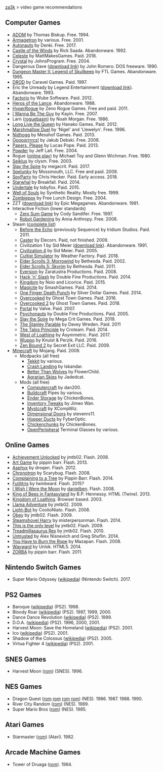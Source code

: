 [za3k](/) > video game recommendations

Computer Games
--------------
- [ADOM](http://www.ancardia.com/) by Thomas Biskup. Free. 1994.
- [Armagetron](http://armagetronad.org/) by various. Free. 2001.
- [Autonauts](https://denki.itch.io/autonauts) by Denki. Free. 2017.
- [Castle of the Winds](http://www.classicdosgames.com/game/Castle_of_the_Winds.html) by Rick Saada. Abandonware. 1992.
- [Celeste](http://www.celestegame.com/) by MattMakesGames. Paid. 2018.
- [Crystal](http://www.acoders.com/software/crystal-45) by JohnsProgram. Free. 2004.
- Dangerous Dave ([download link](http://www.dosgamesarchive.com/download/dangerous-dave/)) by John Romero. DOS freeware. 1990.
- [Dungeon Master II: Legend of Skullkeep](http://dmweb.free.fr/?q=node/250) by FTL Games. Abandonware. 1995.
- [DROD](http://forum.caravelgames.com/viewsitepage.php?id=90294) by Caravel Games. Paid. 1997.
- Eric the Unready by Legend Entertainment ([download link](http://www.abandonia.com/en/games/192/eric+the+unready.html)). Abandonware. 1993.
- [Factorio](https://www.factorio.com/) by Wube Software. Paid. 2012.
- [Heros of the Lance](http://www.myabandonware.com/game/heroes-of-the-lance-1tz). Abandonware. 1988.
- [HyperRogue](http://roguetemple.com/z/hyper/) by Zeno Rogue Games. Free and paid. 2011.
- [I Wanna Be The Guy](http://kayin.moe/iwbtg/) by Kayin. Free. 2007.
- Larn ([roguebasin](http://www.roguebasin.com/index.php?title=Larn)) by Noah Morgan. Free. 1986.
- [Long Live the Queen](https://www.hanakogames.com/llq.shtml) by Hanako Games. Paid. 2012. 
- [Marshmallow Duel](http://mduel2k5.spadgos.com/mduel96/) by 'Nigel' and 'Llewelyn'. Free. 1996.
- [Nidhogg](http://nidhogggame.com) by Messhof Games. Paid. 2013.
- [Ooooorrrrcs!](http://www.alamak0ta.republika.pl/orcs.html) by Jakub Debski. Free. 2008.
- [Papers, Please](http://papersplea.se/) by Lucas Pope. Paid. 2013.
- [Powder](http://www.zincland.com/powder/?pagename=about) by Jeff Lait. Free. 2004.
- Rogue ([online play](https://archive.org/details/msdos_Rogue_1983)) by Michael Toy and Glenn Wichman. Free. 1980.
- [Seiklus](http://www.autofish.net/clysm/art/video_games/seiklus/) by clysm. Free. 2003.
- [Slay the Spire](https://www.megacrit.com/) by megacrit. Paid. 2017.
- [Spelunky](https://spelunkyworld.com/original.html) by Mossmouth, LLC. Free and paid. 2009.
- [SpyParty](http://www.spyparty.com/) by Chris Hecker. Paid. Early access. 2018.
- [Starwhal](http://www.starwhal.com/) by Breakfall. Paid. 2014.
- [Undertale](https://undertale.com) by tobyfox. Paid. 2015.
- [Well of Souls](http://www.synthetic-reality.com/wosHome.htm) by Synthetic Reality. Mostly free. 1999.
- [Zombiepox](http://www.acid-play.com/download/zombiepox) by Free Lunch Design. Free. 2004.
- ZZT ([download link](http://www.dosgamesarchive.com/download/zzt/)) by Epic Megagames. Abandonware. 1991.
- Interactive Fiction (lower standards)
    - [Zero Sum Game](http://ifdb.tads.org/viewgame?id=nzydrfu1rl2qkuop) by Cody Sandifer. Free. 1997.
    - [Robot Gardening](http://ifdb.tads.org/viewgame?id=nkajyqultjxmiwe7) by Anna Anthropy. Free. 2008.
- Steam ([complete list](http://steamcommunity.com/profiles/76561198004400268/games/?tab=all))
    - [Before the Echo](https://store.steampowered.com/app/200910/Before_the_Echo/) (previously Sequence) by Iridium Studios. Paid. 2011. 
    - [Caster](https://store.steampowered.com/app/29800/Caster/) by Elecorn. Paid, not finished. 2009.
    - Civilization 1 by Sid Meier ([download link](https://www.myabandonware.com/game/sid-meier-s-civilization-1nj)). Abandonware. 1991.
    - [Civilization 4](https://store.steampowered.com/app/3900/Sid_Meiers_Civilization_IV/) by Sid Meier. Paid. 2005. 
    - [Cultist Simulator](https://store.steampowered.com/app/718670/Cultist_Simulator/) by Weather Factory. Paid. 2018.
    - [Elder Scrolls 3: Morrowind](https://store.steampowered.com/app/22320/The_Elder_Scrolls_III_Morrowind_Game_of_the_Year_Edition/) by Bethesda. Paid. 2002. 
    - [Elder Scrolls 5: Skyrim](https://store.steampowered.com/agecheck/app/72850/) by Bethesda. Paid. 2011. 
    - [Eversion](https://store.steampowered.com/app/33680/eversion/) by Zaratustra Productions. Paid. 2008.
    - [Hack 'n' Slash](https://store.steampowered.com/app/246070/Hack_n_Slash/) by Double Fine Productions. Paid. 2014. 
    - [Kingdom](https://store.steampowered.com/app/368230/Kingdom_Classic/) by Noio and Licorice. Paid. 2015.
    - [Magicite](https://store.steampowered.com/app/268750/Magicite/) by SmashGames. Paid. 2014. 
    - [One Finger Death Punch](https://store.steampowered.com/app/264200/One_Finger_Death_Punch/) by Silver Dollar Games. Paid. 2014.
    - [Overcooked](https://store.steampowered.com/app/448510/Overcooked/) by Ghost Town Games. Paid. 2016.
    - [Overcooked 2](https://store.steampowered.com/app/728880/Overcooked_2/) by Ghost Town Games. Paid. 2018.
    - [Portal](https://store.steampowered.com/app/400/Portal/) by Valve. Paid. 2007.
    - [Psychonauts](https://store.steampowered.com/app/3830/Psychonauts/) by Double Fine Productions. Paid. 2005. 
    - [Slay the Spire](https://store.steampowered.com/app/646570/Slay_the_Spire/) by Mega Crit Games. Paid. 2019.
    - [The Stanley Parable](https://store.steampowered.com/app/221910/The_Stanley_Parable/) by Davey Wreden. Paid. 2011 
    - [The Talos Principle](https://store.steampowered.com/app/257510/The_Talos_Principle/) by Croteam. Paid. 2014.
    - [West of Loathing](https://store.steampowered.com/app/597220/West_of_Loathing/) by Asymmetric. Paid. 2017.
    - [Wuppo](https://store.steampowered.com/app/400630/Wuppo/) by Knuist & Perzik. Paid. 2016.
    - [Zen Bound 2](https://store.steampowered.com/app/61600/Zen_Bound_2/) by Secret Exit LLC. Paid. 2009.
- [Minecraft](https://minecraft.net/) by Mojang. Paid. 2009.
    - Modpacks (all free)
        - [Tekkit](http://www.technicpack.net/modpack/tekkitmain.552547) by various.
        - [Crash Landing](http://crashlanding.wildwestscifi.net/) by Iskandar.
        - [Better Than Wolves](http://www.minecraftforum.net/forums/mapping-and-modding/minecraft-mods/1272992-better-than-wolves-now-with-blunt-force-trauma) by FlowerChild.
        - [Agrarian Skies](http://ftbwiki.org/Agrarian_Skies) by Jadedcat.
    - Mods (all free)
        - [Computercraft](http://www.computercraft.info/) by dan200.
        - [Buildcraft](http://www.mod-buildcraft.com/) Pipes by various.
        - [Ender Storage](http://chickenbones.net/Pages/links.html) by ChickenBones.
        - [Inventory Tweaks](https://inventory-tweaks.readthedocs.org/en/latest/) by Jimeo Wan.
        - [Mystcraft](http://binarymage.com/wiki/) by XCompWiz.
        - [Dimensional Doors](http://www.minecraftforum.net/forums/mapping-and-modding/minecraft-mods/1287583-dimensional-doors-v2-2-4) by stevenrs11.
        - [Hopper Ducts](http://www.minecraftforum.net/forums/mapping-and-modding/minecraft-mods/1291075-1-5-x-1-6-x-1-7-x-1-8-hopper-ducts-mod) by FyberOptic.
        - [Chickenchunks](http://chickenbones.net/Pages/links.html) by ChickenBones.
        - [OpenPeripheral](http://openmods.info/) Terminal Glasses by various.

Online Games
------------
- [Achievement Unlocked](http://jmtb02.com/achievementunlocked/) by jmtb02. Flash. 2008.
- [Art Game](http://www.pippinbarr.com/2013/02/04/art-game/) by pippin barr. Flash. 2013.
- [Asphyx](http://dl.droqbox.com/asphyx/) by droqen. Flash. 2012.
- [Chronotron](http://www.kongregate.com/games/scarybug/chronotron) by Scarybug. Flash. 2008.
- [Complaining to a Tree](http://www.pippinbarr.com/games/abramovicmethodgames/complainingtoatree/) by Pippin Barr. Flash. 2014.
- [Futilitris](http://twinbeard.com/140_futilitris) by twinbeard. Flash. 2015?
- [I Wish I Were the Moon](http://www.kongregate.com/games/danielben/i-wish-i-were-the-moon) by [danielben](http://www.ludomancy.com/blog/). Flash. 2008.
- [King of Bees in Fantasyland](http://kingofbees.biz/) by B.P. Hennessy. HTML (Twine). 2013.
- [Kingdom of Loathing](http://www.kingdomofloathing.com/login.php?loginid=75bab57408db47bbb0476294732cac1b). Browser based. 2003.
- [Llama Adventure](http://jmtb02.com/llama-adventure/) by jmtb02. 2009.
- [Light-Bot](http://armorgames.com/play/2205/light-bot) by CoolioNiato. Flash. 2008.
- [Obey](http://jmtb02.com/obey-the-game/) by jmtb02. Flash. 2009.
- [Steamshovel Harry](http://www.kongregate.com/games/misterpersonman/steamshovel-harry) by misterpersonman. Flash. 2014.
- [This is the only level](http://jmtb02.com/this-is-the-only-level/) by jmtb02. Flash. 2009.
- [Treadmillasaurus Rex](http://jmtb02.com/treadmillasaurus-rex/) by jmtb02. Flash. 2010.
- [Untrusted](https://alexnisnevich.github.io/untrusted/) by Alex Nisnevich and Greg Shuflin. 2014.
- [You Have to Burn the Rope](http://www.kongregate.com/games/mazapan/you-have-to-burn-the-rope) by Mazapan. Flash. 2008.
- [Wayward](http://www.unlok.ca/wayward/) by Unlok. HTML5. 2014.
- [ZORBA](http://www.pippinbarr.com/games/zorba/Zorba.html) by pippin barr. Flash. 2011.

Nintendo Switch Games
---------------------
- Super Mario Odyssey ([wikipedia](https://en.wikipedia.org/wiki/Super_Mario_Odyssey)) (Nintendo Switch). 2017.

PS2 Games
---------
- Baroque ([wikipedia](http://en.wikipedia.org/wiki/Baroque_%28video_game%29)) (PS2). 1998.
- Bloody Roar ([wikipedia](http://en.wikipedia.org/wiki/Bloody_Roar)) (PS2). 1997, 1999, 2000.
- Dance Dance Revolution ([wikipedia](http://en.wikipedia.org/wiki/Dance_Dance_Revolution)) (PS2). 1999.
- D.O.A. ([wikipedia](http://en.wikipedia.org/wiki/Dead_or_Alive_(series))) (PS2). 1996, 2000, 2001.
- Harvest Moon: Save the Homeland ([wikipedia](http://en.wikipedia.org/wiki/Harvest_Moon:_Save_the_Homeland)) (PS2). 2001.
- Ico ([wikipedia](http://en.wikipedia.org/wiki/Ico)) (PS2). 2001.
- Shadow of the Colossus ([wikipedia](http://en.wikipedia.org/wiki/Shadow_of_the_Colossus)) (PS2). 2005.
- Virtua Fighter 4 ([wikipedia](http://en.wikipedia.org/wiki/Virtua_Fighter_4)) (PS2). 2001.

SNES Games
----------
- Harvest Moon ([rom](http://www.emuparadise.me/Super_Nintendo_Entertainment_System_%28SNES%29_ROMs/Harvest_Moon_%28USA%29/33964)) (SNES). 1996.

NES Games
---------
- Dragon Quest ([rom](http://www.emuparadise.me/Nintendo_Entertainment_System_ROMs/Dragon_Warrior_\(USA%29/55344) [rom](http://www.emuparadise.me/Nintendo_Entertainment_System_ROMs/Dragon_Warrior_-_Part_II_\(USA%29/55337) [rom](http://www.emuparadise.me/Nintendo_Game_Boy_Color_ROMs/Dragon_Warrior_III_%28USA%29/67350) [rom](http://www.emuparadise.me/Nintendo_Entertainment_System_ROMs/Dragon_Warrior_IV_\(USA%29/55336)) (NES). 1986. 1987. 1988. 1990.
- River City Random ([rom](http://www.emuparadise.me/Nintendo_Entertainment_System_ROMs/River_City_Ransom_%28USA%29/56689)) (NES). 1989.
- Super Mario Bros ([rom](http://www.emuparadise.me/Nintendo_Entertainment_System_ROMs/Super_Mario_Bros._%28Japan,_USA%29/57098)) (NES). 1985.

Atari Games
-----------
- Starmaster ([rom](http://coolrom.com/roms/atari2600/16127/Starmaster.php)) (Atari). 1982.

Arcade Machine Games
--------------------
- Tower of Druaga ([rom](http://www.emuparadise.me/M.A.M.E._-_Multiple_Arcade_Machine_Emulator_ROMs/Tower_of_Druaga_%28New_Ver.%29/17544)). 1984.
